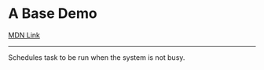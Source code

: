 # A Base Demo

[MDN Link](https://developer.mozilla.org/en-US/docs/Web/API/???)

---

Schedules task to be run when the system is not busy.
